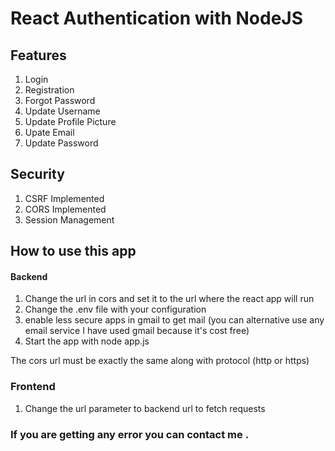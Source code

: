 # React Authentication with NodeJS

## Features

1. Login
2. Registration
3. Forgot Password
4. Update Username
5. Update Profile Picture
6. Upate Email
7. Update Password

## Security

1. CSRF Implemented
2. CORS Implemented
3. Session Management

## How to use this app

#### Backend

1. Change the url in cors and set it to the url where the react app will run
2. Change the .env file with your configuration
3. enable less secure apps in gmail to get mail (you can alternative use any email service I have used gmail because it's cost free)
4. Start the app with node app.js

The cors url must be exactly the same along with protocol (http or https)

### Frontend

1. Change the url parameter to backend url to fetch requests

### If you are getting any error you can contact me .
